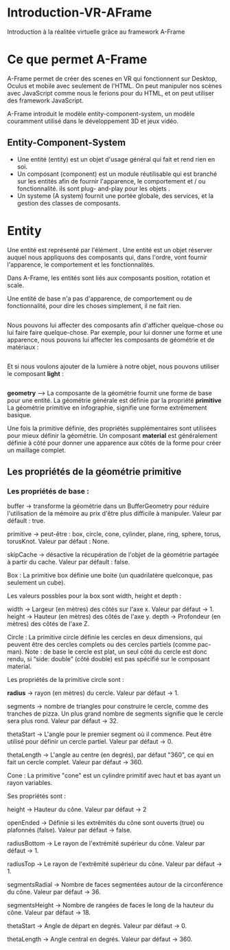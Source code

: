 # Introduction-VR-AFrame
Introduction à la réalitée virtuelle grâce au framework A-Frame


# Ce que permet A-Frame

A-Frame permet de créer des scenes en VR qui fonctionnent sur Desktop, Oculus et mobile avec seulement de l'HTML.
On peut manipuler nos scènes avec JavaScript comme nous le ferions pour du HTML, et on peut utiliser des framework JavaScript.

A-Frame introduit le modèle entity-component-system, un modèle couramment utilisé dans le développement 3D et jeux vidéo.

## Entity-Component-System

* Une entité (entity) est un objet d'usage général qui fait et rend rien en soi.
* Un composant (component) est un module réutilisable qui est branché sur les entités afin de fournir l'apparence, le comportement et / ou fonctionnalité. ils sont plug- and-play pour les objets .
* Un systeme (A system) fournit une portée globale, des services, et la gestion des classes de composants.

# Entity

Une entité est représenté par l'élément <a-entity>. Une entité est un objet réserver auquel nous appliquons des composants qui, dans l'ordre, vont fournir l'apparence, le comportement et les fonctionnalités.

Dans A-Frame, les entités sont liés aux composants position, rotation et scale.

Une entité de base n'a pas d'apparence, de comportement ou de fonctionnalité, pour dire les choses simplement, il ne fait rien.

<pre><code><a-entity></code></pre>

Nous pouvons lui affecter des composants afin d'afficher quelque-chose ou lui faire faire quelque-chose. Par exemple, pour lui donner une forme et une apparence, nous pouvons lui affecter les composants de géométrie et de matériaux :

<pre><code><a-entity geometry="primitive: box" material="color: red"></code></pre>

Et si nous voulons ajouter de la lumière à notre objet, nous pouvons utiliser le composant <b>light</b> :

<pre><code><a-entity geometry="primitive: box" material="color: red"
                light="type: point; intensity: 2.0"></code></pre>
                
<b>geometry</b> --> La composante de la géométrie fournit une forme de base pour une entité. La géométrie générale est définie par la propriété <b>primitive</b>
La géométrie primitive en infographie, signifie une forme extrêmement basique.

Une fois la primitive définie, des propriétés supplémentaires sont utilisées pour mieux définir la géométrie.
Un composant <b>material</b> est généralement définie à côté pour donner une apparence aux côtés de la forme pour créer un maillage complet.

## Les propriétés de la géométrie primitive
### Les propriétés de base :

buffer -> transforme la géométrie dans un BufferGeometry pour réduire l'utilisation de la mémoire au prix d'être plus difficile à manipuler. Valeur par défault : true.

primitive -> peut-être : box, circle, cone, cylinder, plane, ring, sphere, torus, torusKnot. Valeur par défaut : None.

skipCache -> désactive la récupération de l'objet de la géométrie partagée à partir du cache. Valeur par défault : false.

Box : La primitive box définie une boite (un quadrilatère quelconque, pas seulement un cube).

<a-entity geometry="primitive: box; width: 1; height: 1; depth: 1"></a-entity>

Les valeurs possbles pour la box sont width, height et depth :

width -> Largeur (en mètres) des côtés sur l'axe x. Valeur par défaut -> 1.
height -> Hauteur (en mètres) des côtés de l'axe y.
depth -> Profondeur (en mètres) des côtés de l'axe Z.

Circle : La primitive circle définie les cercles en deux dimensions, qui peuvent être des cercles complets ou des cercles partiels (comme pac-man).
Note : de base le cercle est plat, un seul côté du cercle est donc rendu, si “side: double” (côté double) est pas spécifié sur le composant material.

<a-entity geometry="primitive: circle; radius: 1" material="side: double"></a-entity>

Les propriétés de la primitive circle sont :

<b>radius</b> -> rayon (en mètres) du cercle. Valeur par défaut -> 1.

segments -> nombre de triangles pour construire le cercle, comme des tranches de pizza. Un plus grand nombre de segments signifie que le cercle sera plus rond.  Valeur par défaut -> 32.

thetaStart -> L'angle pour le premier segment où il commence. Peut être utilisé pour définir un cercle partiel. Valeur par défaut -> 0.

thetaLength -> L'angle au centre (en degrés), par défaut "360", ce qui en fait un cercle complet. Valeur par défaut -> 360.


Cone : La primitive "cone" est un cylindre primitif avec haut et bas ayant un rayon variables.

<a-entity geometry="primitive: cone; radiusBottom: 1; radiusTop: 0.1"></a-entity>
Ses propriétés sont :

height -> Hauteur du cône. Valeur par défaut -> 2

openEnded -> Définie si les extrêmités du cône sont ouverts (true) ou plafonnés (false). Valeur par défaut -> false.

radiusBottom -> Le rayon de l'extrémité supérieur du cône. Valeur par défaut -> 1.

radiusTop -> Le rayon de l'extrêmité supérieur du cône. Valeur par défaut -> 1.

segmentsRadial -> Nombre de faces segmentées autour de la circonférence du cône. Valeur par défaut -> 36.

segmentsHeight -> Nombre de rangées de faces le long de la hauteur du cône. Valeur par défaut -> 18.

thetaStart -> Angle de départ en degrés. Valeur par défaut -> 0.

thetaLength -> Angle central en degrés. Valeur par défaut -> 360.
